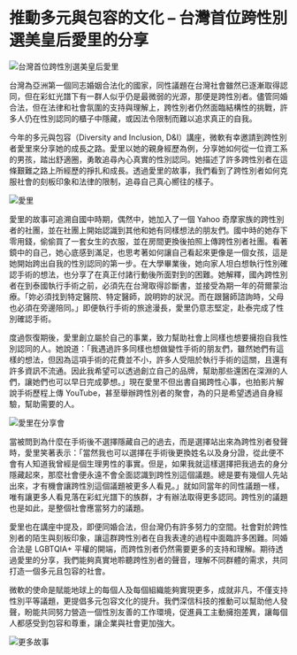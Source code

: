 # 推動多元與包容的文化 – 台灣首位跨性別選美皇后愛里的分享

![台灣首位跨性別選美皇后愛里](https://news.microsoft.com/wp-content/uploads/prod/sites/74/2023/12/Screenshot-2023-12-29-172303.png)

台灣為亞洲第一個同志婚姻合法化的國家，同性議題在台灣社會雖然已逐漸取得認同，但在彩虹光譜下有一群人似乎仍是最微弱的光源，那便是跨性別者。儘管同婚合法，但在法律和社會氛圍的支持與理解上，跨性別者仍然面臨結構性的挑戰，許多人仍在性別認同的櫃子中隱藏，或因法令限制而難以追求真正的自我。

今年的多元與包容（Diversity and Inclusion, D&I）講座，微軟有幸邀請到跨性別者愛里來分享她的成長之路。愛里以她的親身經歷為例，分享她如何從一位資工系的男孩，踏出舒適圈，勇敢追尋內心真實的性別認同。她描述了許多跨性別者在這條艱難之路上所經歷的掙扎和成長。透過愛里的故事，我們看到了跨性別者如何克服社會的刻板印象和法律的限制，追尋自己真心嚮往的樣子。

![愛里](https://news.microsoft.com/wp-content/uploads/prod/sites/74/2023/12/ppl2.jpg)

愛里的故事可追溯自國中時期，偶然中，她加入了一個 Yahoo 奇摩家族的跨性別者的社團，並在社團上開始認識到其他和她有同樣想法的朋友們。國中時的她存下零用錢，偷偷買了一套女生的衣服，並在房間更換後拍照上傳跨性別者社團。看著鏡中的自己，她心底感到滿足，也思考著如何讓自己看起來更像是一個女孩，這是她開始跨出自我的性別認同的第一步。在大學畢業後，她向家人坦白想執行性別確認手術的想法，也分享了在真正付諸行動後所面對到的困難。她解釋，國內跨性別者在到泰國執行手術之前，必須先在台灣取得診斷書，並接受為期一年的荷爾蒙治療。「妳必須找到特定醫院、特定醫師，說明妳的狀況。而在跟醫師諮詢時，父母也必須在旁邊陪同。」即便執行手術的旅途漫長，愛里仍意志堅定，赴泰完成了性別確認手術。

度過恢復期後，愛里創立屬於自己的事業，致力幫助社會上同樣也想要擁抱自我性別認同的人。她說道：「我遇過許多同樣也想做變性手術的朋友們，雖然她們有這樣的想法，但因為這項手術的花費並不小，許多人受阻於執行手術的這關，且還有許多資訊不流通。因此我希望可以透過創立自己的品牌，幫助那些還困在深淵的人們，讓她們也可以早日完成夢想。」現在愛里不但出書自揭跨性心事，也拍影片解說手術歷程上傳 YouTube，甚至舉辦跨性別者的聚會，為的只是希望透過自身經驗，幫助需要的人。

![愛里在分享會](https://news.microsoft.com/wp-content/uploads/prod/sites/74/2023/12/Picture1_ppl.jpg)

當被問到為什麼在手術後不選擇隱藏自己的過去，而是選擇站出來為跨性別者發聲時，愛里笑著表示：「當然我也可以選擇在手術後更換姓名以及身分證，從此便不會有人知道我曾經是個生理男性的事實。但是，如果我就這樣選擇把我過去的身分隱藏起來，那麼社會便永遠不會全面認識到跨性別這個議題。總是要有幾個人先站出來，才有機會讓跨性別這個議題被更多人看見。」就如同當年的同性議題一樣，唯有讓更多人看見落在彩虹光譜下的族群，才有辦法取得更多認同。跨性別的議題也是如此，是整個社會應當努力的議題。

愛里也在講座中提及，即便同婚合法，但台灣仍有許多努力的空間。社會對於跨性別者的陌生與刻板印象，讓這群跨性別者在自我表達的過程中面臨許多困難。同婚合法是 LGBTQIA+ 平權的開端，而跨性別者仍然需要更多的支持和理解。期待透過愛里的分享，我們能夠真實地聆聽跨性別者的聲音，理解不同群體的需求，共同打造一個多元且包容的社會。

微軟的使命是賦能地球上的每個人及每個組織能夠實現更多，成就非凡，不僅支持性別平等議題，更提倡多元包容文化的提升。我們深信科技的推動可以幫助他人發聲，盼能共同努力營造一個性別友善的工作環境，促進員工主動擁抱差異，讓每個人都感受到包容和尊重，讓企業與社會更加強大。

![更多故事](https://news.microsoft.com/wp-content/uploads/prod/sites/74/2023/12/20231206_124525-scaled-e1703842555177.jpg)